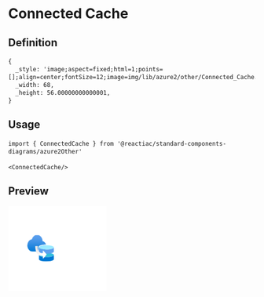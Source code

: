 # Connected Cache

## Definition

```
{
  _style: 'image;aspect=fixed;html=1;points=[];align=center;fontSize=12;image=img/lib/azure2/other/Connected_Cache.svg;strokeColor=none;',
  _width: 68,
  _height: 56.00000000000001,
}
```

## Usage

```
import { ConnectedCache } from '@reactiac/standard-components-diagrams/azure2Other'

<ConnectedCache/>
```

## Preview

<img src="./connected-cache.png" width="200"/>
